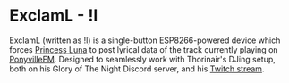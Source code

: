 # ExclamL - **!l**
ExclamL (written as !l) is a single-button ESP8266-powered device which forces [Princess Luna](https://github.com/Thorinair/Princess-Luna) to post lyrical data of the track currently playing on [PonyvilleFM](https://ponyvillefm.com/). Designed to seamlessly work with Thorinair's DJing setup, both on his Glory of The Night Discord server, and his [Twitch stream](https://www.twitch.tv/thorinair).